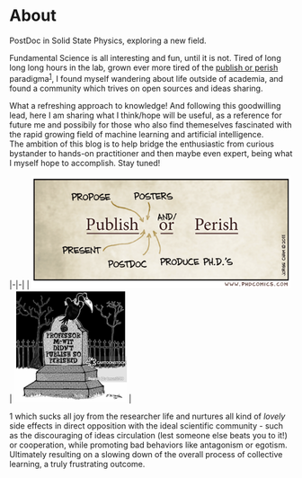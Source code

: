 # About

PostDoc in Solid State Physics, exploring a new field.  

Fundamental Science is all interesting and fun, until it is not. Tired of long long long hours in the lab, grown ever more tired of the [publish or perish](https://royalsocietypublishing.org/doi/full/10.1098/rsos.171511) paradigma<sup>[1](#myfootnote1)</sup>, I found myself wandering about life outside of academia, and found a community which trives on open sources and ideas sharing.

What a refreshing approach to knowledge! And following this goodwilling lead, here I am sharing what I think/hope will be useful, as a reference for future me and possibily for those who also find themeselves fascinated with the rapid growing field of machine learning and artificial intelligence.  
The ambition of this blog is to help bridge the enthusiastic from curious bystander to hands-on practitioner and then maybe even expert, being what I myself hope to accomplish. Stay tuned!

|-|-|
| <img src="images/publishANDORperish.gif"  height="200"/> |  <img src="images/PublishPerish.jpg"  height="200"/> |


<a name="myfootnote1">1</a>  which sucks all joy from the researcher life and nurtures all kind of *lovely* side effects in direct opposition with the ideal scientific community - such as the discouraging of ideas circulation (lest someone else beats you to it!) or cooperation, while promoting bad behaviors like antagonism or egotism. Ultimately resulting on a slowing down of the overall process of collective learning, a truly frustrating outcome. 
